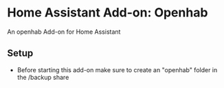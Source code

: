 # Home Assistant Add-on: Openhab

An openhab Add-on for Home Assistant

## Setup
- Before starting this add-on make sure to create an "openhab" folder in the /backup share
